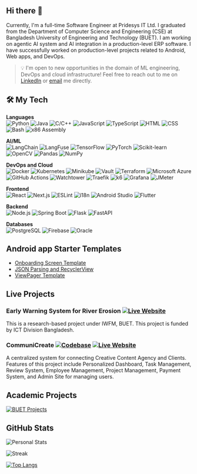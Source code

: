 ## Hi there 👋

Currently, I'm a full-time Software Engineer at Pridesys IT Ltd. I graduated from the Department of Computer Science and Engineering (CSE) at Bangladesh University of Engineering and Technology (BUET). I am working on agentic AI system and AI integration in a production-level ERP software. I have successfully worked on production-level projects related to Android, Web apps, and DevOps.

> 💡 I'm open to new opportunities in the domain of ML engineering, DevOps and cloud infrastructure! Feel free to reach out to me on [LinkedIn](https://www.linkedin.com/in/anupbhowmik21) or [email](mailto:anupbhowmik.1998@gmail.com) me directly.

## 🛠️ My Tech

**Languages**  
  ![Python](https://img.shields.io/badge/Python-3776AB?style=flat&logo=python&logoColor=white) ![Java](https://img.shields.io/badge/Java-007396?style=flat&logo=java&logoColor=white) ![C/C++](https://img.shields.io/badge/C%2FC%2B%2B-00599C?style=flat&logo=c%2B%2B&logoColor=white) ![JavaScript](https://img.shields.io/badge/JavaScript-F7DF1E?style=flat&logo=javascript&logoColor=black) ![TypeScript](https://img.shields.io/badge/TypeScript-3178C6?style=flat&logo=typescript&logoColor=white) ![HTML](https://img.shields.io/badge/HTML5-E34F26?style=flat&logo=html5&logoColor=white) ![CSS](https://img.shields.io/badge/CSS-1572B6?style=flat&logo=css3&logoColor=white) ![Bash](https://img.shields.io/badge/Bash-4EAA25?style=flat&logo=gnu-bash&logoColor=white) ![x86 Assembly](https://img.shields.io/badge/x86%20Assembly-000000?style=flat&logo=assemblyscript&logoColor=white)

**AI/ML**  
  ![LangChain](https://img.shields.io/badge/LangChain-FF9900?style=flat&logo=langchain&logoColor=white) ![LangFuse](https://img.shields.io/badge/LangFuse-000000?style=flat&logo=langchain&logoColor=white) ![TensorFlow](https://img.shields.io/badge/TensorFlow-FF6F00?style=flat&logo=tensorflow&logoColor=white) ![PyTorch](https://img.shields.io/badge/PyTorch-EE4C2C?style=flat&logo=pytorch&logoColor=white) ![Scikit-learn](https://img.shields.io/badge/Scikit--learn-F7931E?style=flat&logo=scikit-learn&logoColor=white) ![OpenCV](https://img.shields.io/badge/OpenCV-5C3EE8?style=flat&logo=opencv&logoColor=white) ![Pandas](https://img.shields.io/badge/Pandas-150458?style=flat&logo=pandas&logoColor=white) ![NumPy](https://img.shields.io/badge/NumPy-013243?style=flat&logo=numpy&logoColor=white)

**DevOps and Cloud**  
  ![Docker](https://img.shields.io/badge/Docker-2496ED?style=flat&logo=docker&logoColor=white)  ![Kubernetes](https://img.shields.io/badge/Kubernetes-326CE5?style=flat&logo=kubernetes&logoColor=white)  ![Minikube](https://img.shields.io/badge/Minikube-F5F5F5?style=flat&logo=kubernetes&logoColor=blue)  ![Vault](https://img.shields.io/badge/Vault-000000?style=flat&logo=vault&logoColor=white)  ![Terraform](https://img.shields.io/badge/Terraform-623CE4?style=flat&logo=terraform&logoColor=white)  ![Microsoft Azure](https://img.shields.io/badge/Microsoft%20Azure-0078D4?style=flat&logo=microsoft-azure&logoColor=white)  ![GitHub Actions](https://img.shields.io/badge/GitHub%20Actions-2088FF?style=flat&logo=github-actions&logoColor=white)  ![Watchtower](https://img.shields.io/badge/Watchtower-000000?style=flat&logo=docker&logoColor=white)  ![Traefik](https://img.shields.io/badge/Traefik-24A1C1?style=flat&logo=traefik&logoColor=white)  ![k6](https://img.shields.io/badge/k6-7D64FF?style=flat&logo=k6&logoColor=white)  ![Grafana](https://img.shields.io/badge/Grafana-F46800?style=flat&logo=grafana&logoColor=white)  ![JMeter](https://img.shields.io/badge/JMeter-D22128?style=flat&logo=apache-jmeter&logoColor=white)

**Frontend**  
![React](https://img.shields.io/badge/React-61DAFB?style=flat&logo=react&logoColor=black)  ![Next.js](https://img.shields.io/badge/Next.js-000000?style=flat&logo=next.js&logoColor=white)  ![ESLint](https://img.shields.io/badge/ESLint-4B32C3?style=flat&logo=eslint&logoColor=white)  ![i18n](https://img.shields.io/badge/i18n-0078D4?style=flat&logo=localization&logoColor=white)  ![Android Studio](https://img.shields.io/badge/Android%20Studio-3DDC84?style=flat&logo=android-studio&logoColor=white)  ![Flutter](https://img.shields.io/badge/Flutter-02569B?style=flat&logo=flutter&logoColor=white)

**Backend**  
  ![Node.js](https://img.shields.io/badge/Node.js-339933?style=flat&logo=node.js&logoColor=white)  ![Spring Boot](https://img.shields.io/badge/Spring%20Boot-6DB33F?style=flat&logo=spring-boot&logoColor=white)  ![Flask](https://img.shields.io/badge/Flask-000000?style=flat&logo=flask&logoColor=white)  ![FastAPI](https://img.shields.io/badge/FastAPI-009688?style=flat&logo=fastapi&logoColor=white)

**Databases**  
  ![PostgreSQL](https://img.shields.io/badge/PostgreSQL-336791?style=flat&logo=postgresql&logoColor=white)  ![Firebase](https://img.shields.io/badge/Firebase-FFCA28?style=flat&logo=firebase&logoColor=black)  ![Oracle](https://img.shields.io/badge/Oracle-F80000?style=flat&logo=oracle&logoColor=white)

## Android app Starter Templates

- [Onboarding Screen Template](https://github.com/anupbhowmik/SplashScreen-Onboarding-Android)
- [JSON Parsing and RecyclerView](https://github.com/anupbhowmik/JSON-Parsing-Android)
- [ViewPager Template](https://github.com/anupbhowmik/ViewPager-Android/)

## Live Projects

### Early Warning System for River Erosion [![Live Website](https://img.shields.io/badge/-Live%20Website-0085C0?style=flat&logo=ripple)](https://www.ews-re.com/)

This is a research-based project under IWFM, BUET. This project is funded by ICT Division Bangladesh.

### CommuniCreate [![Codebase](https://img.shields.io/badge/-Codebase-000000?style=flat&logo=github)](https://github.com/CPM-Creative-Production-Management) [![Live Website](https://img.shields.io/badge/-Live%20Website-3ab7a5?style=flat&logo=ripple)](https://communicreate.onrender.com)

A centralized system for connecting Creative Content Agency and Clients. Features of this project include Personalized Dashboard, Task Management, Review System, Employee Management, Project Management, Payment System, and Admin Site for managing users.

## Academic Projects

[![BUET Projects](https://img.shields.io/badge/-BUET%20Projects-ab1e22?style=flat)](https://github.com/anupbhowmik/Academic-Projects-BUET)

## GitHub Stats

![Personal Stats](https://github-readme-stats.vercel.app/api?username=anupbhowmik&theme=dark&hide_border=false&include_all_commits=true&count_private=true)

![Streak](https://github-readme-streak-stats.herokuapp.com/?user=anupbhowmik&theme=dark&hide_border=false)

[![Top Langs](https://github-readme-stats.vercel.app/api/top-langs?username=anupbhowmik&count_private=true&show_icons=true&theme=dark)](https://github.com/anuraghazra/github-readme-stats)

<!-- ## 🏆 GitHub Trophies
![](https://github-profile-trophy.vercel.app/?username=anupbhowmik&theme=darkhub&no-frame=false&no-bg=true&margin-w=4)
 -->
